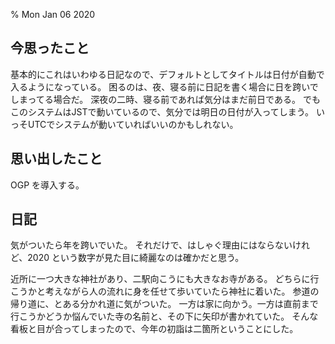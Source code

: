 % Mon Jan 06 2020

## 今思ったこと

基本的にこれはいわゆる日記なので、デフォルトとしてタイトルは日付が自動で入るようになっている。
困るのは、夜、寝る前に日記を書く場合に日を跨いでしまってる場合だ。
深夜の二時、寝る前であれば気分はまだ前日である。
でもこのシステムはJSTで動いているので、気分では明日の日付が入ってしまう。
いっそUTCでシステムが動いていればいいのかもしれない。

## 思い出したこと

OGP を導入する。

## 日記

気がついたら年を跨いでいた。
それだけで、はしゃぐ理由にはならないけれど、2020 という数字が見た目に綺麗なのは確かだと思う。

近所に一つ大きな神社があり、二駅向こうにも大きなお寺がある。
どちらに行こうかと考えながら人の流れに身を任せて歩いていたら神社に着いた。
参道の帰り道に、とある分かれ道に気がついた。
一方は家に向かう。一方は直前まで行こうかどうか悩んでいた寺の名前と、その下に矢印が書かれていた。
そんな看板と目が合ってしまったので、今年の初詣は二箇所ということにした。

